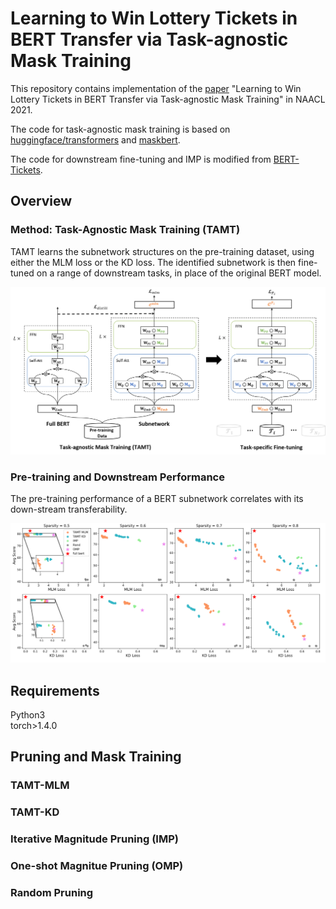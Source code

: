 # Learning to Win Lottery Tickets in BERT Transfer via Task-agnostic Mask Training

This repository contains implementation of the [paper](https://openreview.net/forum?id=BRelke4S5l9) "Learning to Win Lottery Tickets in BERT Transfer via Task-agnostic Mask Training" in NAACL 2021.

The code for task-agnostic mask training is based on [huggingface/transformers](https://github.com/huggingface/transformers) and [maskbert](https://github.com/ptlmasking/maskbert).

The code for downstream fine-tuning and IMP is modified from [BERT-Tickets](https://github.com/VITA-Group/BERT-Tickets).


## Overview

### Method: Task-Agnostic Mask Training (TAMT)

TAMT learns the subnetwork structures on the pre-training dataset, using either the MLM loss or the KD loss. The identified subnetwork is then fine-tuned on a range of downstream tasks, in place of the original BERT model.

![](./figures/method.png)

### Pre-training and Downstream Performance

The pre-training performance of a BERT subnetwork correlates with its down-stream transferability.

![](./figures/loss_acc.PNG)



## Requirements

Python3 <br />
torch>1.4.0 <br />


## Pruning and Mask Training


### TAMT-MLM

### TAMT-KD

### Iterative Magnitude Pruning (IMP)

### One-shot Magnitue Pruning (OMP)

### Random Pruning

